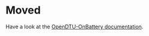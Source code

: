 # Moved

Have a look at the [OpenDTU-OnBattery documentation](https://opendtu-onbattery.net/firmware/howto/upgrade_8mb/).
